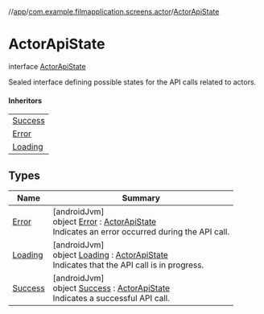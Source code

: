 //[app](../../../index.md)/[com.example.filmapplication.screens.actor](../index.md)/[ActorApiState](index.md)

# ActorApiState

interface [ActorApiState](index.md)

Sealed interface defining possible states for the API calls related to actors.

#### Inheritors

| |
|---|
| [Success](-success/index.md) |
| [Error](-error/index.md) |
| [Loading](-loading/index.md) |

## Types

| Name | Summary |
|---|---|
| [Error](-error/index.md) | [androidJvm]<br>object [Error](-error/index.md) : [ActorApiState](index.md)<br>Indicates an error occurred during the API call. |
| [Loading](-loading/index.md) | [androidJvm]<br>object [Loading](-loading/index.md) : [ActorApiState](index.md)<br>Indicates that the API call is in progress. |
| [Success](-success/index.md) | [androidJvm]<br>object [Success](-success/index.md) : [ActorApiState](index.md)<br>Indicates a successful API call. |
